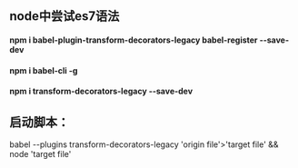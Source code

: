 ## node中尝试es7语法

#### npm i babel-plugin-transform-decorators-legacy babel-register --save-dev

#### npm i babel-cli -g

#### npm i transform-decorators-legacy --save-dev

## 启动脚本：
babel --plugins transform-decorators-legacy 'origin file'>'target file' && node 'target file'